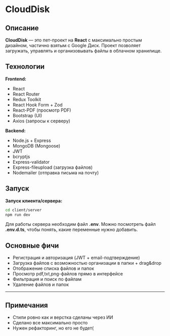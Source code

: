 # CloudDisk

## Описание
**CloudDisk** — это пет-проект на **React** с максимально простым дизайном, частично взятым с Google Диск. Проект позволяет загружать, управлять и организовывать файлы в облачном хранилище.

## Технологии
**Frontend:**
- React
- React Router
- Redux Toolkit
- React Hook Form + Zod
- React-PDF (просмотр PDF)
- Bootstrap (UI)
- Axios (запросы к серверу)

**Backend:**
- Node.js + Express
- MongoDB (Mongoose)
- JWT 
- bcryptjs
- Express-validator
- Express-fileupload (загрузка файлов)
- Nodemailer (отправка письма на почту)

## Запуск
   **Запуск клиента/сервера:**
   ```bash
   cd client/server
   npm run dev
   ```
   Для работы сервера необходим файл **.env**. Можно посмотреть файл **.env.d.ts**, чтобы понять, какие переменные нужно добавить.

## Основные фичи
- Регистрация и авторизация (JWT + email-подтверждение)
- Загрузка файлов с возможностью организации в папки + drag&drop
- Отображение списка файлов и папок
- Просмотр pdf,txt,png-файлов прямо в интерфейсе
- Фильтрация и поиск по файлам
- Удаление файлов и папок
---
## Примечания
- Стили ровно как и верстка сделаны через ИИ
- Сделано все максимально просто
- Нужен рефакторинг, но его не будет(



